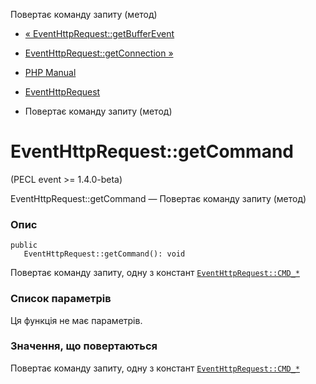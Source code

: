 Повертає команду запиту (метод)

-   [« EventHttpRequest::getBufferEvent](eventhttprequest.getbufferevent.html)
    
-   [EventHttpRequest::getConnection »](eventhttprequest.getconnection.html)
    
-   [PHP Manual](index.html)
    
-   [EventHttpRequest](class.eventhttprequest.html)
    
-   Повертає команду запиту (метод)
    

# EventHttpRequest::getCommand

(PECL event >= 1.4.0-beta)

EventHttpRequest::getCommand — Повертає команду запиту (метод)

### Опис

```methodsynopsis
public
   EventHttpRequest::getCommand(): void
```

Повертає команду запиту, одну з констант [`EventHttpRequest::CMD_*`](class.eventhttprequest.html#eventhttprequest.constants)

### Список параметрів

Ця функція не має параметрів.

### Значення, що повертаються

Повертає команду запиту, одну з констант [`EventHttpRequest::CMD_*`](class.eventhttprequest.html#eventhttprequest.constants)